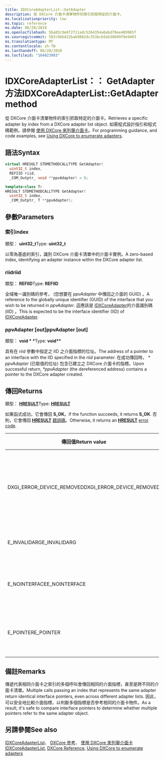 ```yaml
---
title: IDXCoreAdapterList::GetAdapter
description: 從 DXCore 介面卡清單物件的索引抓取特定的介面卡。
ms.localizationpriority: low
ms.topic: reference
ms.date: 06/20/2019
ms.openlocfilehash: 5ba03c9e6f2711adc5264354a6abd70ee489965f
ms.sourcegitcommit: 592c9bbd22ba69802dc353bcb5eb30699f9e9403
ms.translationtype: MT
ms.contentlocale: zh-TW
ms.lasthandoff: 08/20/2020
ms.locfileid: "104023903"
---
```

# <a name="idxcoreadapterlistgetadapter-method"></a><span data-ttu-id="c733d-103">IDXCoreAdapterList：： GetAdapter 方法</span><span class="sxs-lookup"><span data-stu-id="c733d-103">IDXCoreAdapterList::GetAdapter method</span></span>

<span data-ttu-id="c733d-104">從 DXCore 介面卡清單物件的索引抓取特定的介面卡。</span><span class="sxs-lookup"><span data-stu-id="c733d-104">Retrieves a specific adapter by index from a DXCore adapter list object.</span></span> <span data-ttu-id="c733d-105">如需程式設計指引和程式碼範例，請參閱 [使用 DXCore 來列舉介面卡](../dxcore-enum-adapters.md)。</span><span class="sxs-lookup"><span data-stu-id="c733d-105">For programming guidance, and code examples, see [Using DXCore to enumerate adapters](../dxcore-enum-adapters.md).</span></span>

## <a name="syntax"></a><span data-ttu-id="c733d-106">語法</span><span class="sxs-lookup"><span data-stu-id="c733d-106">Syntax</span></span>

```cpp
virtual HRESULT STDMETHODCALLTYPE GetAdapter(
  uint32_t index,
  REFIID riid,
  _COM_Outptr_ void **ppvAdapter) = 0;

template<class T>
HRESULT STDMETHODCALLTYPE GetAdapter( 
  uint32_t index,
  _COM_Outptr_ T **ppvAdapter);
```

## <a name="parameters"></a><span data-ttu-id="c733d-107">參數</span><span class="sxs-lookup"><span data-stu-id="c733d-107">Parameters</span></span>

### <a name="index"></a><span data-ttu-id="c733d-108">索引</span><span class="sxs-lookup"><span data-stu-id="c733d-108">index</span></span>

<span data-ttu-id="c733d-109">類型： **uint32_t**</span><span class="sxs-lookup"><span data-stu-id="c733d-109">Type: **uint32_t**</span></span>

<span data-ttu-id="c733d-110">以零為基底的索引，識別 DXCore 介面卡清單中的介面卡實例。</span><span class="sxs-lookup"><span data-stu-id="c733d-110">A zero-based index, identifying an adapter instance within the DXCore adapter list.</span></span>

### <a name="riid"></a><span data-ttu-id="c733d-111">riid</span><span class="sxs-lookup"><span data-stu-id="c733d-111">riid</span></span>

<span data-ttu-id="c733d-112">類型： **REFIID**</span><span class="sxs-lookup"><span data-stu-id="c733d-112">Type: **REFIID**</span></span>

<span data-ttu-id="c733d-113">全域唯一識別碼的參考， (您想要在 *ppvAdapter* 中傳回之介面的 GUID) 。</span><span class="sxs-lookup"><span data-stu-id="c733d-113">A reference to the globally unique identifier (GUID) of the interface that you wish to be returned in *ppvAdapter*.</span></span> <span data-ttu-id="c733d-114">這應該是 [IDXCoreAdapter](./nn-dxcore_interface-idxcoreadapter.md)的介面識別碼 (IID) 。</span><span class="sxs-lookup"><span data-stu-id="c733d-114">This is expected to be the interface identifier (IID) of [IDXCoreAdapter](./nn-dxcore_interface-idxcoreadapter.md).</span></span>

### <a name="ppvadapter-out"></a><span data-ttu-id="c733d-115">ppvAdapter [out]</span><span class="sxs-lookup"><span data-stu-id="c733d-115">ppvAdapter [out]</span></span>

<span data-ttu-id="c733d-116">類型： **void \* \***</span><span class="sxs-lookup"><span data-stu-id="c733d-116">Type: **void\*\***</span></span>

<span data-ttu-id="c733d-117">具有在 *riid* 參數中指定之 IID 之介面指標的位址。</span><span class="sxs-lookup"><span data-stu-id="c733d-117">The address of a pointer to an interface with the IID specified in the *riid* parameter.</span></span> <span data-ttu-id="c733d-118">在成功傳回時， *\* ppvAdapter* (已取值的位址) 包含已建立之 DXCore 介面卡的指標。</span><span class="sxs-lookup"><span data-stu-id="c733d-118">Upon successful return, *\*ppvAdapter* (the dereferenced address) contains a pointer to the DXCore adapter created.</span></span>

## <a name="returns"></a><span data-ttu-id="c733d-119">傳回</span><span class="sxs-lookup"><span data-stu-id="c733d-119">Returns</span></span>

<span data-ttu-id="c733d-120">類型： **[HRESULT](../../com/structure-of-com-error-codes.md)**</span><span class="sxs-lookup"><span data-stu-id="c733d-120">Type: **[HRESULT](../../com/structure-of-com-error-codes.md)**</span></span>

<span data-ttu-id="c733d-121">如果函式成功，它會傳回 **S_OK**。</span><span class="sxs-lookup"><span data-stu-id="c733d-121">If the function succeeds, it returns **S_OK**.</span></span> <span data-ttu-id="c733d-122">否則，它會傳回 [**HRESULT**](../../com/structure-of-com-error-codes.md) [錯誤碼](../../com/com-error-codes-10.md)。</span><span class="sxs-lookup"><span data-stu-id="c733d-122">Otherwise, it returns an [**HRESULT**](../../com/structure-of-com-error-codes.md) [error code](../../com/com-error-codes-10.md).</span></span>

|<span data-ttu-id="c733d-123">傳回值</span><span class="sxs-lookup"><span data-stu-id="c733d-123">Return value</span></span>|<span data-ttu-id="c733d-124">描述</span><span class="sxs-lookup"><span data-stu-id="c733d-124">Description</span></span>|
|-|-|
|<span data-ttu-id="c733d-125">DXGI_ERROR_DEVICE_REMOVED</span><span class="sxs-lookup"><span data-stu-id="c733d-125">DXGI_ERROR_DEVICE_REMOVED</span></span>|<span data-ttu-id="c733d-126">*索引* 是有效的，但介面卡不再處於有效的狀態。</span><span class="sxs-lookup"><span data-stu-id="c733d-126">The *index* is valid, but the adapter is no longer in a valid state.</span></span>|
|<span data-ttu-id="c733d-127">E_INVALIDARG</span><span class="sxs-lookup"><span data-stu-id="c733d-127">E_INVALIDARG</span></span>|<span data-ttu-id="c733d-128">提供的 *索引* 無效。</span><span class="sxs-lookup"><span data-stu-id="c733d-128">The provided *index* is not valid.</span></span>|
|<span data-ttu-id="c733d-129">E_NOINTERFACE</span><span class="sxs-lookup"><span data-stu-id="c733d-129">E_NOINTERFACE</span></span>|<span data-ttu-id="c733d-130">針對 *riid* 提供的值無效。</span><span class="sxs-lookup"><span data-stu-id="c733d-130">An invalid value was provided for *riid*.</span></span>|
|<span data-ttu-id="c733d-131">E_POINTER</span><span class="sxs-lookup"><span data-stu-id="c733d-131">E_POINTER</span></span>|<span data-ttu-id="c733d-132">`nullptr` 是為 *ppvAdapter* 所提供。</span><span class="sxs-lookup"><span data-stu-id="c733d-132">`nullptr` was provided for *ppvAdapter*.</span></span>|

## <a name="remarks"></a><span data-ttu-id="c733d-133">備註</span><span class="sxs-lookup"><span data-stu-id="c733d-133">Remarks</span></span>

<span data-ttu-id="c733d-134">傳遞代表相同介面卡之索引的多個呼叫會傳回相同的介面指標，甚至是跨不同的介面卡清單。</span><span class="sxs-lookup"><span data-stu-id="c733d-134">Multiple calls passing an index that represents the same adapter return identical interface pointers, even across different adapter lists.</span></span> <span data-ttu-id="c733d-135">因此，可以安全地比較介面指標，以判斷多個指標是否參考相同的介面卡物件。</span><span class="sxs-lookup"><span data-stu-id="c733d-135">As a result, it's safe to compare interface pointers to determine whether multiple pointers refer to the same adapter object.</span></span>

## <a name="see-also"></a><span data-ttu-id="c733d-136">另請參閱</span><span class="sxs-lookup"><span data-stu-id="c733d-136">See also</span></span>

<span data-ttu-id="c733d-137">[IDXCoreAdapterList](./nn-dxcore_interface-idxcoreadapterlist.md)、 [DXCore 參考](../dxcore-reference.md)、 [使用 DXCore 來列舉介面卡](../dxcore-enum-adapters.md)</span><span class="sxs-lookup"><span data-stu-id="c733d-137">[IDXCoreAdapterList](./nn-dxcore_interface-idxcoreadapterlist.md), [DXCore Reference](../dxcore-reference.md), [Using DXCore to enumerate adapters](../dxcore-enum-adapters.md)</span></span>